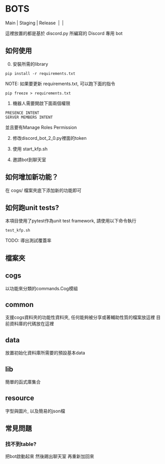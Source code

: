 # BOTS

Main | Staging | Release 
[![<KFP-Bot>](https://circleci.com/gh/umumholocook/KFP-Engineer/tree/main.svg?style=shield)](<https://circleci.com/gh/umumholocook/KFP-Engineer/tree/main>) | [![<KFP-Bot>](https://circleci.com/gh/umumholocook/KFP-Engineer/tree/staging.svg?style=shield)](<https://circleci.com/gh/umumholocook/KFP-Engineer/tree/staging>) | [![<KFP-Bot>](https://circleci.com/gh/umumholocook/KFP-Engineer/tree/release.svg?style=shield)](<https://circleci.com/gh/umumholocook/KFP-Engineer/tree/release>)

這裡放置的都是基於 discord.py 所編寫的 Discord 專用 bot

## 如何使用

0. 安裝所需的library

```
pip install -r requirements.txt
```

NOTE: 如果要更新 requirements.txt, 可以跑下面的指令

```
pip freeze > requirements.txt
```

1. 機器人需要開啟下面兩個權限

```
PRESENCE INTENT
SERVER MEMBERS INTENT
```

並且要有Manage Roles Permission

2. 修改discord_bot_2_0.py裡面的token

3. 使用 start_kfp.sh

4. 邀請bot到聊天室


## 如何增加新功能？

在 cogs/ 檔案夾底下添加新的功能即可

## 如何跑unit tests?

本項目使用了pytest作為unit test framework, 請使用以下命令執行

```
test_kfp.sh
```

TODO: 導出測試覆蓋率

## 檔案夾

cogs
---
以功能來分類的commands.Cog模組

common
---
支援cogs資料夾的功能性資料夾, 任何能夠被分享或著輔助性質的檔案放這裡
目前資料庫的代碼放在這裡

data
---
放置初始化資料庫所需要的預設基本data

lib
---
簡單的函式庫集合

resource
---
字型與圖片, 以及簡易的json檔

## 常見問題

### 找不到table?

把bot啟動起來 然後踢出聊天室 再重新加回來





